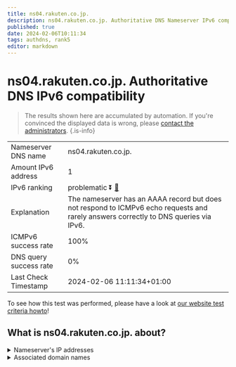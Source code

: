 ```yaml
---
title: ns04.rakuten.co.jp.
description: ns04.rakuten.co.jp. Authoritative DNS Nameserver IPv6 compatibility
published: true
date: 2024-02-06T10:11:34
tags: authdns, rank5
editor: markdown
---
```


# ns04.rakuten.co.jp. Authoritative DNS IPv6 compatibility

> The results shown here are accumulated by automation. If you're convinced the displayed data is wrong, please [contact the administrators](/howto/chat). 
{.is-info}




|   |   |
| - | - |
| Nameserver DNS name | ns04.rakuten.co.jp.
| Amount IPv6 address | 1
| IPv6 ranking | problematic :arrow_double_down: [🔗](/howto/ranking) |
| Explanation | The nameserver has an AAAA record but does not respond to ICMPv6 echo requests and rarely answers correctly to DNS queries via IPv6. |
| ICMPv6 success rate | 100%|
| DNS query success rate | 0% |
| Last Check Timestamp | 2024-02-06 11:11:34+01:00 |

To see how this test was performed, please have a look at [our website test criteria howto](/howto/testcriteria/authdns)!


## What is ns04.rakuten.co.jp. about?




<details>
<summary>Nameserver's IP addresses</summary>

2403:400:520:2627::8

</details>



<details>
<summary>Associated domain names</summary>

www.rakuten.co.jp

</details>
